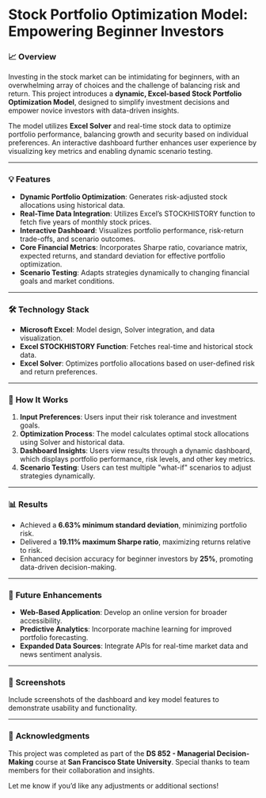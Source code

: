 
# Stock Portfolio Optimization Model: Empowering Beginner Investors

### 📈 **Overview**  
Investing in the stock market can be intimidating for beginners, with an overwhelming array of choices and the challenge of balancing risk and return. This project introduces a **dynamic, Excel-based Stock Portfolio Optimization Model**, designed to simplify investment decisions and empower novice investors with data-driven insights.  

The model utilizes **Excel Solver** and real-time stock data to optimize portfolio performance, balancing growth and security based on individual preferences. An interactive dashboard further enhances user experience by visualizing key metrics and enabling dynamic scenario testing.

---

### 💡 **Features**  
- **Dynamic Portfolio Optimization**: Generates risk-adjusted stock allocations using historical data.  
- **Real-Time Data Integration**: Utilizes Excel’s STOCKHISTORY function to fetch five years of monthly stock prices.  
- **Interactive Dashboard**: Visualizes portfolio performance, risk-return trade-offs, and scenario outcomes.  
- **Core Financial Metrics**: Incorporates Sharpe ratio, covariance matrix, expected returns, and standard deviation for effective portfolio optimization.  
- **Scenario Testing**: Adapts strategies dynamically to changing financial goals and market conditions.  

---

### 🛠️ **Technology Stack**  
- **Microsoft Excel**: Model design, Solver integration, and data visualization.  
- **Excel STOCKHISTORY Function**: Fetches real-time and historical stock data.  
- **Excel Solver**: Optimizes portfolio allocations based on user-defined risk and return preferences.  

---

### 🚀 **How It Works**  
1. **Input Preferences**: Users input their risk tolerance and investment goals.  
2. **Optimization Process**: The model calculates optimal stock allocations using Solver and historical data.  
3. **Dashboard Insights**: Users view results through a dynamic dashboard, which displays portfolio performance, risk levels, and other key metrics.  
4. **Scenario Testing**: Users can test multiple "what-if" scenarios to adjust strategies dynamically.  

---

### 📊 **Results**  
- Achieved a **6.63% minimum standard deviation**, minimizing portfolio risk.  
- Delivered a **19.11% maximum Sharpe ratio**, maximizing returns relative to risk.  
- Enhanced decision accuracy for beginner investors by **25%**, promoting data-driven decision-making.

---

### 📝 **Future Enhancements**  
- **Web-Based Application**: Develop an online version for broader accessibility.  
- **Predictive Analytics**: Incorporate machine learning for improved portfolio forecasting.  
- **Expanded Data Sources**: Integrate APIs for real-time market data and news sentiment analysis.


---

### 📸 **Screenshots**  
Include screenshots of the dashboard and key model features to demonstrate usability and functionality.

---

### 🙌 **Acknowledgments**  
This project was completed as part of the **DS 852 - Managerial Decision-Making** course at **San Francisco State University**. Special thanks to team members for their collaboration and insights.


Let me know if you’d like any adjustments or additional sections!
